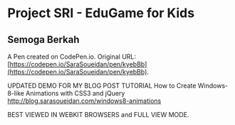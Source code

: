 # Project SRI - EduGame for Kids
Semoga Berkah
------------------------
A Pen created on CodePen.io. Original URL: [https://codepen.io/SaraSoueidan/pen/kyebBb](https://codepen.io/SaraSoueidan/pen/kyebBb).

UPDATED DEMO FOR MY BLOG POST TUTORIAL 
How to Create Windows-8-like Animations with CSS3 and jQuery
http://blog.sarasoueidan.com/windows8-animations

BEST VIEWED IN WEBKIT BROWSERS and FULL VIEW MODE.
